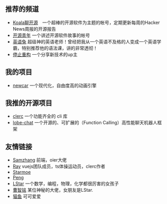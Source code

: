 ## 推荐的频道
- [Koala聊开源](https://space.bilibili.com/489667127)　一个超棒的开源软件为主题的帐号，定期更新每周的Hacker News周报的开源报告
- [开源青年](https://space.bilibili.com/501806297) 一个讲述开源软件故事的帐号
- [英语兔](https://space.bilibili.com/483162496) 超级神的英语老师！曾经把我从一个英语不及格的人变成一个英语学霸，特别推荐他的语法课，讲的非常透彻！
- [停止重构](https://space.bilibili.com/507373006) 一个分享新技术的up主

## 我的项目
- [newcar](https://github.com/Bug-Duck/newcar) 一个现代化，自由度高的动画引擎

## 我推的开源项目
- [clerc](https://github.com/clercjs/clerc) 一个功能齐全的 cli 库
- [lobe-chat](https://github.com/lobehub/lobe-chat) 一个开源的、可扩展的（Function Calling）高性能聊天机器人框架

## 友情链接
- [Samzhang](https://blog.samzhangjy.com/) 前端，oier大佬
- [Ray](https://blog.mk1.io/) vuejs团队成员，ts体操运动员，clerc作者
- [Starmoe](https://hexo.hydi.xyz/)
- [Peng](https://pengs.top/)
- [LStar](https://ltx1102.com/) 一个数学，编程，物理，化学都很厉害的女孩子
- [曹智铭](https://czhiming.cn/) 某位神秘的大佬，女朋友是LStar.
- [猫鱼](zybqw.github.io) 可可爱爱
